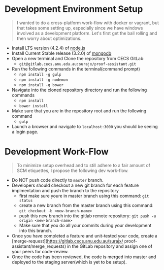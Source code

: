 # Development Environment Setup

> I wanted to do a cross-platform work-flow with docker or vagrant, but that 
takes some setting up, especially since we have windows involved as a 
development platform. Let's first get the ball rolling and then worry 
about optimizations.

* Install LTS version (4.2.4) of [node.js](https://nodejs.org/en/download/)
* Install Current Stable release (3.2.0) of 
[mongodb](https://www.mongodb.org/downloads#production)
* Open a new terminal and Clone the repository from CECS GitLab
  - `git@gitlab.cecs.anu.edu.au:surajx/proof-assistant.git`
* Run the following commands in the terminal(command prompt)
  - `npm install -g gulp`
  - `npm install -g nodemon`
  - `npm install -g bower`
* Navigate into the cloned repository directory and run the following commands
  - `npm install`
  - `bower install`
* Make sure that you are in the repository root and run the following command
  - `gulp`
* Launch a browser and navigate to `localhost:3000` you should be 
seeing a login page.

# Development Work-Flow

> To minimize setup overhead and to still adhere to a fair amount of SCM 
etiquettes, I propose the following dev work-flow.

* Do NOT push code directly to `master` branch.
* Developers should checkout a new git branch for each feature implmentation 
and push the branch to the repository
  - first make sure youre in master branch using this command: `git status`
  - create a new branch from the master branch using this command: 
  `git checkout -b <new-branch-name>`
  - push this new branch into the gitlab remote repository: 
  `git push -u origin <new-branch-name>`
  - Make sure that you do all your commits during your development 
  into this branch.
* Once you have completed a feature and unit-tested your code, create a 
[merge-request](https://gitlab.cecs.anu.edu.au/surajx/
proof-assistant/merge_requests) in the GitLab repository and assign one of your 
peers for code-review.
* Once the code has been reviewed, the code is merged into master and 
deployed to the staging server(which is yet to be setup).

